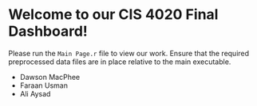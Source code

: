 # Welcome to our CIS 4020 Final Dashboard!

Please run the `Main Page.r` file to view our work. Ensure that the required preprocessed data files are in place relative to the main executable.

- Dawson MacPhee
- Faraan Usman
- Ali Aysad
